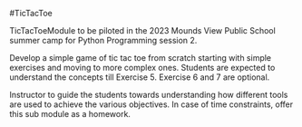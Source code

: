 #TicTacToe 

TicTacToeModule to be piloted in the 2023 Mounds View Public School summer camp for Python Programming session 2.

Develop a simple game of tic tac toe from scratch starting with simple exercises and moving to more complex ones. Students are expected to understand the concepts till Exercise 5. Exercise 6 and 7 are optional.

Instructor to guide the students towards understanding how different tools are used to achieve the various objectives. In case of time constraints, offer this sub module as a homework.
